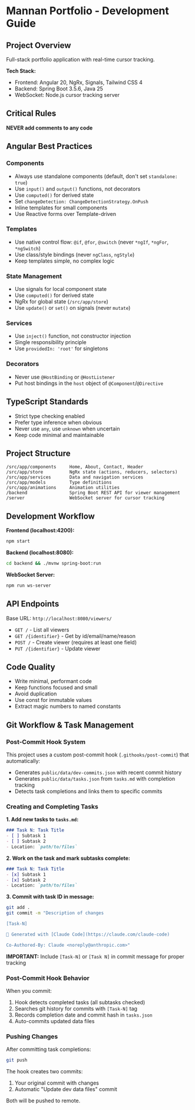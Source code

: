 # Mannan Portfolio - Development Guide

## Project Overview

Full-stack portfolio application with real-time cursor tracking.

**Tech Stack:**
- Frontend: Angular 20, NgRx, Signals, Tailwind CSS 4
- Backend: Spring Boot 3.5.6, Java 25
- WebSocket: Node.js cursor tracking server

## Critical Rules

**NEVER add comments to any code**

## Angular Best Practices

### Components
- Always use standalone components (default, don't set `standalone: true`)
- Use `input()` and `output()` functions, not decorators
- Use `computed()` for derived state
- Set `changeDetection: ChangeDetectionStrategy.OnPush`
- Inline templates for small components
- Use Reactive forms over Template-driven

### Templates
- Use native control flow: `@if`, `@for`, `@switch` (never `*ngIf`, `*ngFor`, `*ngSwitch`)
- Use class/style bindings (never `ngClass`, `ngStyle`)
- Keep templates simple, no complex logic

### State Management
- Use signals for local component state
- Use `computed()` for derived state
- NgRx for global state (`/src/app/store`)
- Use `update()` or `set()` on signals (never `mutate`)

### Services
- Use `inject()` function, not constructor injection
- Single responsibility principle
- Use `providedIn: 'root'` for singletons

### Decorators
- Never use `@HostBinding` or `@HostListener`
- Put host bindings in the `host` object of `@Component`/`@Directive`

## TypeScript Standards

- Strict type checking enabled
- Prefer type inference when obvious
- Never use `any`, use `unknown` when uncertain
- Keep code minimal and maintainable

## Project Structure

```
/src/app/components     Home, About, Contact, Header
/src/app/store          NgRx state (actions, reducers, selectors)
/src/app/services       Data and navigation services
/src/app/models         Type definitions
/src/app/animations     Animation utilities
/backend                Spring Boot REST API for viewer management
/server                 WebSocket server for cursor tracking
```

## Development Workflow

**Frontend (localhost:4200):**
```bash
npm start
```

**Backend (localhost:8080):**
```bash
cd backend && ./mvnw spring-boot:run
```

**WebSocket Server:**
```bash
npm run ws-server
```

## API Endpoints

Base URL: `http://localhost:8080/viewers/`

- `GET /` - List all viewers
- `GET /{identifier}` - Get by id/email/name/reason
- `POST /` - Create viewer (requires at least one field)
- `PUT /{identifier}` - Update viewer

## Code Quality

- Write minimal, performant code
- Keep functions focused and small
- Avoid duplication
- Use const for immutable values
- Extract magic numbers to named constants

## Git Workflow & Task Management

### Post-Commit Hook System

This project uses a custom post-commit hook (`.githooks/post-commit`) that automatically:
- Generates `public/data/dev-commits.json` with recent commit history
- Generates `public/data/tasks.json` from `tasks.md` with completion tracking
- Detects task completions and links them to specific commits

### Creating and Completing Tasks

**1. Add new tasks to `tasks.md`:**
```markdown
### Task N: Task Title
- [ ] Subtask 1
- [ ] Subtask 2
- Location: `path/to/files`
```

**2. Work on the task and mark subtasks complete:**
```markdown
### Task N: Task Title
- [x] Subtask 1
- [x] Subtask 2
- Location: `path/to/files`
```

**3. Commit with task ID in message:**
```bash
git add .
git commit -m "Description of changes

[Task-N]

🤖 Generated with [Claude Code](https://claude.com/claude-code)

Co-Authored-By: Claude <noreply@anthropic.com>"
```

**IMPORTANT:** Include `[Task-N]` or `[Task N]` in commit message for proper tracking

### Post-Commit Hook Behavior

When you commit:
1. Hook detects completed tasks (all subtasks checked)
2. Searches git history for commits with `[Task-N]` tag
3. Records completion date and commit hash in `tasks.json`
4. Auto-commits updated data files

### Pushing Changes

After committing task completions:
```bash
git push
```

The hook creates two commits:
1. Your original commit with changes
2. Automatic "Update dev data files" commit

Both will be pushed to remote.

